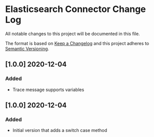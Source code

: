 # Elasticsearch Connector Change Log
All notable changes to this project will be documented in this file.

The format is based on [Keep a Changelog](http://keepachangelog.com/)
and this project adheres to [Semantic Versioning](http://semver.org/).

## [1.0.0] 2020-12-04
### Added
- Trace message supports variables

## [1.0.0] 2020-12-04
### Added
- Initial version that adds a switch case method
